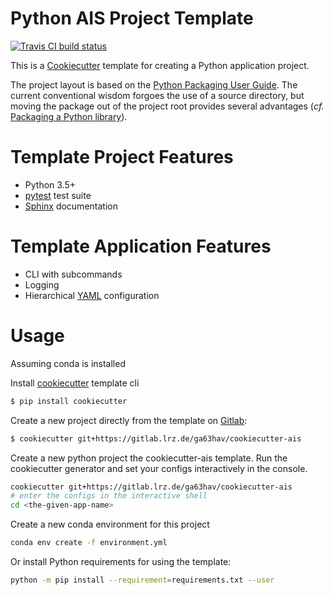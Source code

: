 Python AIS Project Template
===========================

[![Travis CI build status](https://travis-ci.org/MattsSe/cookiecutter-ais.png?branch=master)](%60travis%60_)

This is a [Cookiecutter](http://cookiecutter.readthedocs.org) template
for creating a Python application project.

The project layout is based on the [Python Packaging User
Guide](https://packaging.python.org/en/latest/distributing.html#configuring-your-project).
The current conventional wisdom forgoes the use of a source directory,
but moving the package out of the project root provides several
advantages (*cf.* [Packaging a Python
library](http://blog.ionelmc.ro/2014/05/25/python-packaging)).

Template Project Features
=========================

-   Python 3.5+
-   [pytest](http://pytest.org) test suite
-   [Sphinx](http://sphinx-doc.org) documentation

Template Application Features
=============================

-   CLI with subcommands
-   Logging
-   Hierarchical [YAML](http://pyyaml.org/wiki/PyYAML) configuration

Usage
=====

Assuming conda is installed

Install [cookiecutter](https://github.com/audreyr/cookiecutter) template cli 

```bash
$ pip install cookiecutter
```

Create a new project directly from the template on
[Gitlab](https://gitlab.lrz.de/ga63hav/cookiecutter-ais):

```bash
$ cookiecutter git+https://gitlab.lrz.de/ga63hav/cookiecutter-ais
```

Create a new python project the cookiecutter-ais template. Run the
cookiecutter generator and set your configs interactively in the
console.

```bash
cookiecutter git+https://gitlab.lrz.de/ga63hav/cookiecutter-ais
# enter the configs in the interactive shell
cd <the-given-app-name>
```

Create a new conda environment for this project

```bash
conda env create -f environment.yml
```

Or install Python requirements for using the template:

```bash
python -m pip install --requirement=requirements.txt --user
```
